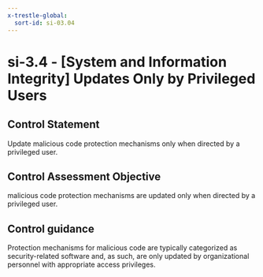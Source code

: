 ```yaml
---
x-trestle-global:
  sort-id: si-03.04
---
```


# si-3.4 - \[System and Information Integrity\] Updates Only by Privileged Users

## Control Statement

Update malicious code protection mechanisms only when directed by a privileged user.

## Control Assessment Objective

malicious code protection mechanisms are updated only when directed by a privileged user.

## Control guidance

Protection mechanisms for malicious code are typically categorized as security-related software and, as such, are only updated by organizational personnel with appropriate access privileges.
